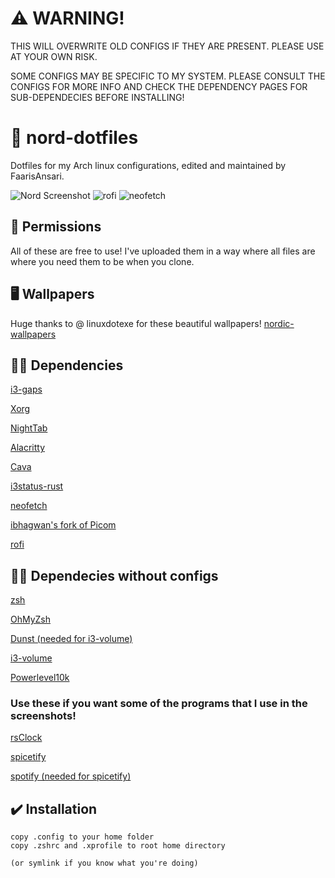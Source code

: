 # ⚠️ WARNING!
THIS WILL OVERWRITE OLD CONFIGS IF THEY ARE PRESENT. PLEASE USE AT YOUR OWN RISK.

SOME CONFIGS MAY BE SPECIFIC TO MY SYSTEM. PLEASE CONSULT THE CONFIGS FOR MORE INFO AND CHECK THE DEPENDENCY PAGES FOR SUB-DEPENDECIES BEFORE INSTALLING!

# 🔷 nord-dotfiles
Dotfiles for my Arch linux configurations, edited and maintained by FaarisAnsari.

![Nord Screenshot](https://cdn.upload.systems/uploads/5K5fvRUu.png)
![rofi](https://cdn.upload.systems/uploads/8ppzDPUT.png)
![neofetch](https://cdn.upload.systems/uploads/uCdiX2xq.png)

## 🙏 Permissions
All of these are free to use! I've uploaded them in a way where all files are where you need them to be when you clone.

## 🖥️ Wallpapers
Huge thanks to @ linuxdotexe for these beautiful wallpapers!
[nordic-wallpapers](https://github.com/linuxdotexe/nordic-wallpapers "nordic-wallpapers on GitHub")

## 👨‍💻 Dependencies

[i3-gaps](https://github.com/Airblader/i3 "i3-gaps on GitHub")

[Xorg](https://wiki.archlinux.org/title/xorg "Xorg on Arch Wiki")

[NightTab](https://chrome.google.com/webstore/detail/nighttab/hdpcadigjkbcpnlcpbcohpafiaefanki?hl=en-GB "NightTab on Chrome Webstore")

[Alacritty](https://github.com/alacritty/alacritty "Alacritty on GitHub")

[Cava](https://github.com/karlstav/cava "Cava on GitHub")

[i3status-rust](https://github.com/greshake/i3status-rust "i3status-rust on GitHub")

[neofetch](https://github.com/dylanaraps/neofetch "neofetch on GitHub")

[ibhagwan's fork of Picom](https://github.com/ibhagwan/picom "ibhagwan's fork of Picom on GitHub")

[rofi](https://github.com/davatorium/rofi "rofi on GitHub")

## 👩‍💻 Dependecies without configs


[zsh](https://www.zsh.org/ "zsh")

[OhMyZsh](https://github.com/ohmyzsh/ohmyzsh "OhMyZsh on GitHub")

[Dunst (needed for i3-volume)](https://github.com/dunst-project/dunst "Dunst on GitHub")

[i3-volume](https://github.com/hastinbe/i3-volume "i3-volume on GitHub")

[Powerlevel10k](https://github.com/romkatv/powerlevel10k "Powerlevel10k on GitHub")

### Use these if you want some of the programs that I use in the screenshots!

[rsClock](https://github.com/valebes/rsClock "rsClock on GitHub")

[spicetify](https://github.com/khanhas/spicetify-cli "spicetify-cli on GitHub")

[spotify (needed for spicetify)](https://www.spotify.com/us/download/linux/ "Spotify for Linux")

## ✔️ Installation

```
copy .config to your home folder
copy .zshrc and .xprofile to root home directory

(or symlink if you know what you're doing)
```
